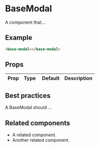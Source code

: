 # BaseModal

A component that...

## Example

```html
<base-modal></base-modal>
```

## Props

Prop | Type | Default | Description
--- | --- | --- | ---

## Best practices

A BaseModal should ...

## Related components

- A related component.
- Another related component.

